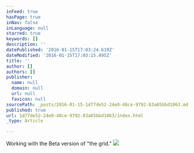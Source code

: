 ```yaml
---
inFeed: true
hasPage: true
inNav: false
inLanguage: null
starred: true
keywords: []
description: ''
datePublished: '2016-01-15T17:03:24.619Z'
dateModified: '2016-01-15T17:03:15.495Z'
title: ''
author: []
authors: []
publisher:
  name: null
  domain: null
  url: null
  favicon: null
sourcePath: _posts/2016-01-15-1d77de52-24e0-48ce-9792-83a65bbd1063.md
published: true
url: 1d77de52-24e0-48ce-9792-83a65bbd1063/index.html
_type: Article

---
```

Working with the Beta version of "the grid."
![](https://the-grid-user-content.s3-us-west-2.amazonaws.com/16f15032-7e30-4e50-b206-c492e5ffc105.jpg)